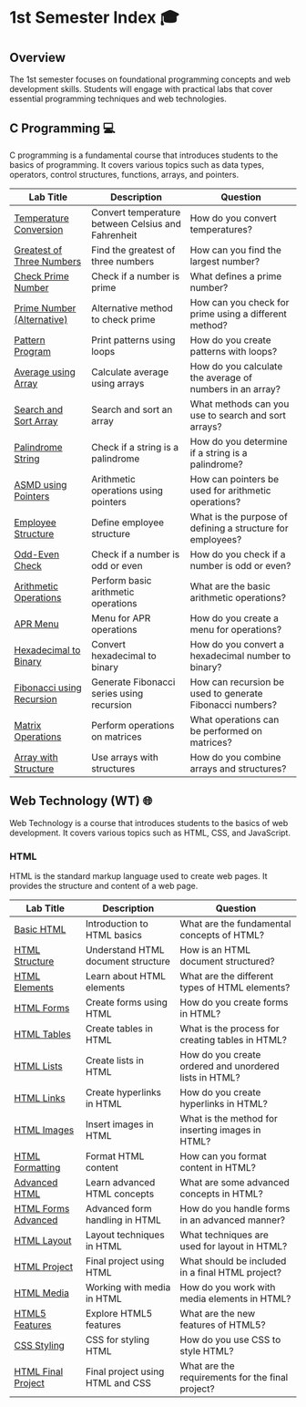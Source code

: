 # 1st Semester Index 🎓

## Overview
The 1st semester focuses on foundational programming concepts and web development skills. Students will engage with practical labs that cover essential programming techniques and web technologies.

## C Programming 💻
C programming is a fundamental course that introduces students to the basics of programming. It covers various topics such as data types, operators, control structures, functions, arrays, and pointers.

| Lab Title | Description | Question |
|-----------|-------------|----------|
| [Temperature Conversion](C%20Programming/1.%20Temperature.c) | Convert temperature between Celsius and Fahrenheit | How do you convert temperatures? |
| [Greatest of Three Numbers](C%20Programming/2.%20greatfromthree.c) | Find the greatest of three numbers | How can you find the largest number? |
| [Check Prime Number](C%20Programming/3.%20checkprime.c) | Check if a number is prime | What defines a prime number? |
| [Prime Number (Alternative)](C%20Programming/3.1%20Prime.c) | Alternative method to check prime | How can you check for prime using a different method? |
| [Pattern Program](C%20Programming/4.%20patternton.c) | Print patterns using loops | How do you create patterns with loops? |
| [Average using Array](C%20Programming/5.%20Avgusingarray.c) | Calculate average using arrays | How do you calculate the average of numbers in an array? |
| [Search and Sort Array](C%20Programming/6.%20SearchandAccending-using-array.c) | Search and sort an array | What methods can you use to search and sort arrays? |
| [Palindrome String](C%20Programming/7.%20pallindrone-string.c) | Check if a string is a palindrome | How do you determine if a string is a palindrome? |
| [ASMD using Pointers](C%20Programming/8.%20ASMD-using-pointers.c) | Arithmetic operations using pointers | How can pointers be used for arithmetic operations? |
| [Employee Structure](C%20Programming/9.%20Employee.c) | Define employee structure | What is the purpose of defining a structure for employees? |
| [Odd-Even Check](C%20Programming/10.%20New-odd-even.c) | Check if a number is odd or even | How do you check if a number is odd or even? |
| [Arithmetic Operations](C%20Programming/11.%20Arithmetic-op.c) | Perform basic arithmetic operations | What are the basic arithmetic operations? |
| [APR Menu](C%20Programming/12.%20APR-menu.c) | Menu for APR operations | How do you create a menu for operations? |
| [Hexadecimal to Binary](C%20Programming/13.%20hexa2bin.c) | Convert hexadecimal to binary | How do you convert a hexadecimal number to binary? |
| [Fibonacci using Recursion](C%20Programming/14.%20Fibonacci-recursion.c) | Generate Fibonacci series using recursion | How can recursion be used to generate Fibonacci numbers? |
| [Matrix Operations](C%20Programming/15.%20Matrix.c) | Perform operations on matrices | What operations can be performed on matrices? |
| [Array with Structure](C%20Programming/arraywithstruct.c) | Use arrays with structures | How do you combine arrays and structures? |

## Web Technology (WT) 🌐
Web Technology is a course that introduces students to the basics of web development. It covers various topics such as HTML, CSS, and JavaScript.

### HTML
HTML is the standard markup language used to create web pages. It provides the structure and content of a web page.

| Lab Title | Description | Question |
|-----------|-------------|----------|
| [Basic HTML](WT/1.html) | Introduction to HTML basics | What are the fundamental concepts of HTML? |
| [HTML Structure](WT/2.html) | Understand HTML document structure | How is an HTML document structured? |
| [HTML Elements](WT/3.html) | Learn about HTML elements | What are the different types of HTML elements? |
| [HTML Forms](WT/4.html) | Create forms using HTML | How do you create forms in HTML? |
| [HTML Tables](WT/5.html) | Create tables in HTML | What is the process for creating tables in HTML? |
| [HTML Lists](WT/6.html) | Create lists in HTML | How do you create ordered and unordered lists in HTML? |
| [HTML Links](WT/7.html) | Create hyperlinks in HTML | How do you create hyperlinks in HTML? |
| [HTML Images](WT/8.html) | Insert images in HTML | What is the method for inserting images in HTML? |
| [HTML Formatting](WT/9.html) | Format HTML content | How can you format content in HTML? |
| [Advanced HTML](WT/10.html) | Learn advanced HTML concepts | What are some advanced concepts in HTML? |
| [HTML Forms Advanced](WT/11.html) | Advanced form handling in HTML | How do you handle forms in an advanced manner? |
| [HTML Layout](WT/12.html) | Layout techniques in HTML | What techniques are used for layout in HTML? |
| [HTML Project](WT/13pending.html) | Final project using HTML | What should be included in a final HTML project? |
| [HTML Media](WT/14.html) | Working with media in HTML | How do you work with media elements in HTML? |
| [HTML5 Features](WT/15.html) | Explore HTML5 features | What are the new features of HTML5? |
| [CSS Styling](WT/16.css) | CSS for styling HTML | How do you use CSS to style HTML? |
| [HTML Final Project](WT/17.html) | Final project using HTML and CSS | What are the requirements for the final project? |
